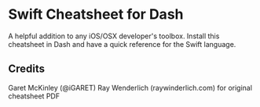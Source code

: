 # Swift Cheatsheet for Dash
A helpful addition to any iOS/OSX developer's toolbox. Install this cheatsheet in Dash and have a quick reference for the Swift language.

## Credits
Garet McKinley (@iGARET)
Ray Wenderlich (raywinderlich.com) for original cheatsheet PDF

